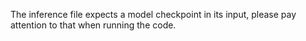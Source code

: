 The inference file expects a model checkpoint in its input, please pay attention to that when running the code.
